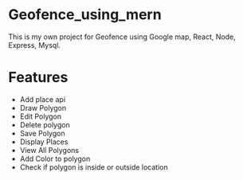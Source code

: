 # Geofence_using_mern
This is my own project for Geofence using Google map, React, Node, Express, Mysql.

# Features
- Add place api
- Draw Polygon
- Edit Polygon
- Delete polygon
- Save Polygon
- Display Places
- View All Polygons
- Add Color to polygon
- Check if polygon is inside or outside location

